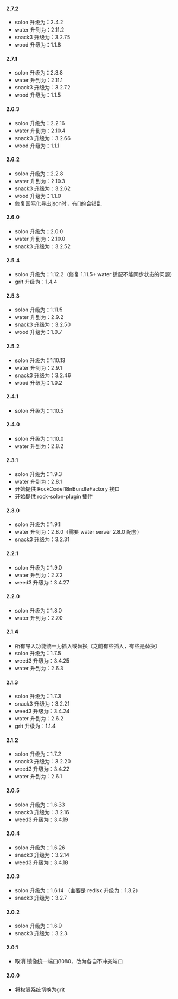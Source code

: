 #### 2.7.2
* solon 升级为：2.4.2
* water 升到为：2.11.2
* snack3 升级为：3.2.75
* wood 升级为：1.1.8

#### 2.7.1
* solon 升级为：2.3.8
* water 升到为：2.11.1
* snack3 升级为：3.2.72
* wood 升级为：1.1.5

#### 2.6.3
* solon 升级为：2.2.16
* water 升到为：2.10.4
* snack3 升级为：3.2.66
* wood 升级为：1.1.1

#### 2.6.2
* solon 升级为：2.2.8
* water 升到为：2.10.3
* snack3 升级为：3.2.62
* wood 升级为：1.1.0
* 修复国际化导出json时，有[]的会错乱

#### 2.6.0
* solon 升级为：2.0.0
* water 升到为：2.10.0
* snack3 升级为：3.2.52

#### 2.5.4
* solon 升级为：1.12.2（修复 1.11.5+ water 适配不能同步状态的问题）
* grit 升级为：1.4.4

#### 2.5.3
* solon 升级为：1.11.5
* water 升到为：2.9.2
* snack3 升级为：3.2.50
* wood 升级为：1.0.7

#### 2.5.2
* solon 升级为：1.10.13
* water 升到为：2.9.1
* snack3 升级为：3.2.46
* wood 升级为：1.0.2

#### 2.4.1
* solon 升级为：1.10.5

#### 2.4.0
* solon 升级为：1.10.0
* water 升到为：2.8.2

#### 2.3.1
* solon 升级为：1.9.3
* water 升到为：2.8.1
* 开始提供 RockCodeI18nBundleFactory 接口
* 开始提供 rock-solon-plugin 插件

#### 2.3.0
* solon 升级为：1.9.1
* water 升到为：2.8.0（需要 water server 2.8.0 配套）
* snack3 升级为：3.2.31

#### 2.2.1
* solon 升级为：1.9.0
* water 升到为：2.7.2
* weed3 升级为：3.4.27

#### 2.2.0
* solon 升级为：1.8.0
* water 升到为：2.7.0

#### 2.1.4
* 所有导入功能统一为插入或替换（之前有些插入，有些是替换）
* solon 升级为：1.7.5
* weed3 升级为：3.4.25
* water 升到为：2.6.3

#### 2.1.3
* solon 升级为：1.7.3
* snack3 升级为：3.2.21
* weed3 升级为：3.4.24
* water 升到为：2.6.2
* grit 升级为：1.1.4

#### 2.1.2
* solon 升级为：1.7.2
* snack3 升级为：3.2.20
* weed3 升级为：3.4.22
* water 升到为：2.6.1

#### 2.0.5
* solon 升级为：1.6.33
* snack3 升级为：3.2.16
* weed3 升级为：3.4.19

#### 2.0.4
* solon 升级为：1.6.26
* snack3 升级为：3.2.14
* weed3 升级为：3.4.18

#### 2.0.3
* solon 升级为：1.6.14 （主要是 redisx 升级为：1.3.2）
* snack3 升级为：3.2.7

#### 2.0.2
* solon 升级为：1.6.9
* snack3 升级为：3.2.3

#### 2.0.1
* 取消 镜像统一端口8080，改为各自不冲突端口

#### 2.0.0
* 将权限系统切换为grit